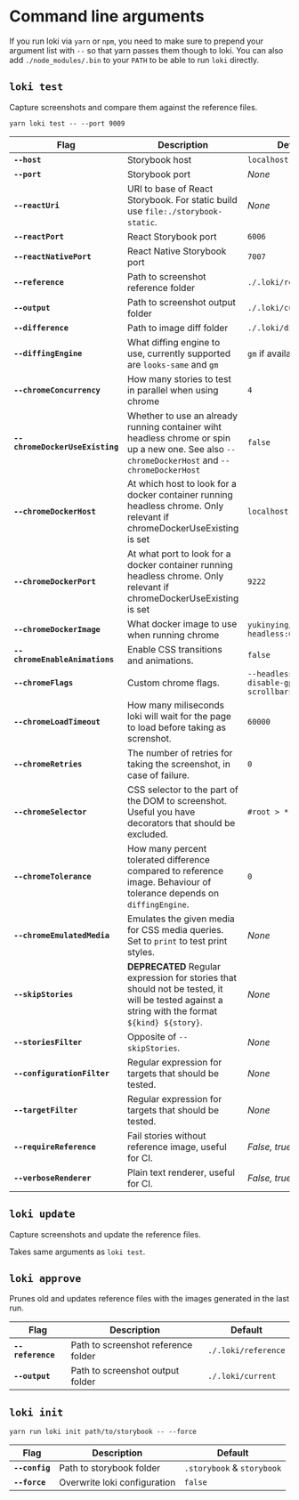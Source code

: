 # Command line arguments

If you run loki via `yarn` or `npm`, you need to make sure to prepend your argument list with `--` so that yarn passes them though to loki. You can also add `./node_modules/.bin` to your `PATH` to be able to run `loki` directly.

## `loki test`

Capture screenshots and compare them against the reference files.

```
yarn loki test -- --port 9009
```

| Flag                           | Description                                                                                                                                     | Default                                      |
| ------------------------------ | ----------------------------------------------------------------------------------------------------------------------------------------------- | -------------------------------------------- |
| **`--host`**                   | Storybook host                                                                                                                                  | `localhost`                                  |
| **`--port`**                   | Storybook port                                                                                                                                  | _None_                                       |
| **`--reactUri`**               | URI to base of React Storybook. For static build use `file:./storybook-static`.                                                                 | _None_                                       |
| **`--reactPort`**              | React Storybook port                                                                                                                            | `6006`                                       |
| **`--reactNativePort`**        | React Native Storybook port                                                                                                                     | `7007`                                       |
| **`--reference`**              | Path to screenshot reference folder                                                                                                             | `./.loki/reference`                          |
| **`--output`**                 | Path to screenshot output folder                                                                                                                | `./.loki/current`                            |
| **`--difference`**             | Path to image diff folder                                                                                                                       | `./.loki/difference`                         |
| **`--diffingEngine`**          | What diffing engine to use, currently supported are `looks-same` and `gm`                                                                       | `gm` if available                            |
| **`--chromeConcurrency`**      | How many stories to test in parallel when using chrome                                                                                          | `4`                                          |
| **`--chromeDockerUseExisting`**| Whether to use an already running container wiht headless chrome or spin up a new one. See also `--chromeDockerHost` and `--chromeDockerHost`   | `false`                                      |
| **`--chromeDockerHost`**       | At which host to look for a docker container running headless chrome. Only relevant if chromeDockerUseExisting is set                           | `localhost`                                  |
| **`--chromeDockerPort`**       | At what port to look for a docker container running headless chrome. Only relevant if chromeDockerUseExisting is set                            | `9222`                                       |
| **`--chromeDockerImage`**      | What docker image to use when running chrome                                                                                                    | `yukinying/chrome-headless:63.0.3230.2`      |
| **`--chromeEnableAnimations`** | Enable CSS transitions and animations.                                                                                                          | `false`                                      |
| **`--chromeFlags`**            | Custom chrome flags.                                                                                                                            | `--headless --disable-gpu --hide-scrollbars` |
| **`--chromeLoadTimeout`**      | How many miliseconds loki will wait for the page to load before taking as screnshot.                                                            | `60000`                                      |
| **`--chromeRetries`**          | The number of retries for taking the screenshot, in case of failure.                                                                            | `0`                                          |
| **`--chromeSelector`**         | CSS selector to the part of the DOM to screenshot. Useful you have decorators that should be excluded.                                          | `#root > *`                                  |
| **`--chromeTolerance`**        | How many percent tolerated difference compared to reference image. Behaviour of tolerance depends on `diffingEngine`.                           | `0`                                          |
| **`--chromeEmulatedMedia`**    | Emulates the given media for CSS media queries. Set to `print` to test print styles.                                                            | _None_                                       |
| **`--skipStories`**            | **DEPRECATED** Regular expression for stories that should not be tested, it will be tested against a string with the format `${kind} ${story}`. | _None_                                       |
| **`--storiesFilter`**          | Opposite of `--skipStories`.                                                                                                                    | _None_                                       |
| **`--configurationFilter`**    | Regular expression for targets that should be tested.                                                                                           | _None_                                       |
| **`--targetFilter`**           | Regular expression for targets that should be tested.                                                                                           | _None_                                       |
| **`--requireReference`**       | Fail stories without reference image, useful for CI.                                                                                            | _False, true for CI_                         |
| **`--verboseRenderer`**        | Plain text renderer, useful for CI.                                                                                                             | _False, true for CI_                         |

## `loki update`

Capture screenshots and update the reference files.

Takes same arguments as `loki test`.

## `loki approve`

Prunes old and updates reference files with the images generated in the last run.

| Flag              | Description                         | Default             |
| ----------------- | ----------------------------------- | ------------------- |
| **`--reference`** | Path to screenshot reference folder | `./.loki/reference` |
| **`--output`**    | Path to screenshot output folder    | `./.loki/current`   |

## `loki init`

```
yarn run loki init path/to/storybook -- --force
```

| Flag           | Description                  | Default                    |
| -------------- | ---------------------------- | -------------------------- |
| **`--config`** | Path to storybook folder     | `.storybook` & `storybook` |
| **`--force`**  | Overwrite loki configuration | `false`                    |
